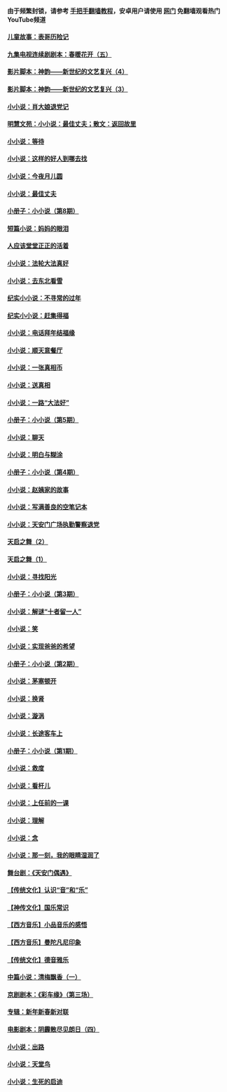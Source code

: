 #### 由于频繁封锁，请参考 [手把手翻墙教程](https://github.com/gfw-breaker/guides/wiki/)，安卓用户请使用 [网门](https://github.com/gfw-breaker/nogfw/blob/master/dl.md?t=05230501) 免翻墙观看热门YouTube频道 

#### [儿童故事：表哥历险记](../pages/328/383535.md?t=05230501) 

#### [九集电视连续剧剧本：春暖花开（五）](../pages/328/275919.md?t=05230501) 

#### [影片脚本：神韵——新世纪的文艺复兴（4）](../pages/328/266089.md?t=05230501) 

#### [影片脚本：神韵——新世纪的文艺复兴（3）](../pages/328/266087.md?t=05230501) 

#### [小小说：肖大娘退党记](../pages/328/239807.md?t=05230501) 

#### [明慧文苑：小小说：最佳丈夫；散文：返回故里](../pages/328/3439.md?t=05230501) 

#### [小小说：等待](../pages/328/223927.md?t=05230501) 

#### [小小说：这样的好人到哪去找](../pages/328/209396.md?t=05230501) 

#### [小小说：今夜月儿圆](../pages/328/193588.md?t=05230501) 

#### [小小说：最佳丈夫](../pages/328/190938.md?t=05230501) 

#### [小册子：小小说（第8期）](../pages/328/188202.md?t=05230501) 

#### [短篇小说：妈妈的眼泪](../pages/328/187712.md?t=05230501) 

#### [人应该堂堂正正的活着](../pages/328/182430.md?t=05230501) 

#### [小小说：法轮大法真好](../pages/328/174669.md?t=05230501) 

#### [小小说：去东北看雪](../pages/328/173882.md?t=05230501) 

#### [纪实小小说：不寻常的过年](../pages/328/173187.md?t=05230501) 

#### [纪实小小说：赶集得福](../pages/328/172652.md?t=05230501) 

#### [小小说：电话拜年结福缘](../pages/328/172533.md?t=05230501) 

#### [小小说：顺天意餐厅](../pages/328/170182.md?t=05230501) 

#### [小小说：一张真相币](../pages/328/169410.md?t=05230501) 

#### [小小说：送真相](../pages/328/166713.md?t=05230501) 

#### [小小说：一路“大法好”](../pages/328/162016.md?t=05230501) 

#### [小册子：小小说（第5期）](../pages/328/161131.md?t=05230501) 

#### [小小说：聊天](../pages/328/159640.md?t=05230501) 

#### [小小说：明白与糊涂](../pages/328/158101.md?t=05230501) 

#### [小册子：小小说（第4期）](../pages/328/158006.md?t=05230501) 

#### [小小说：赵姨家的故事](../pages/328/157843.md?t=05230501) 

#### [小小说：写满善良的空笔记本](../pages/328/157382.md?t=05230501) 

#### [小小说：天安门广场执勤警察退党](../pages/328/156982.md?t=05230501) 

#### [天启之舞（2）](../pages/328/153440.md?t=05230501) 

#### [天启之舞（1）](../pages/328/153439.md?t=05230501) 

#### [小小说：寻找阳光](../pages/328/153065.md?t=05230501) 

#### [小册子：小小说（第3期）](../pages/328/151715.md?t=05230501) 

#### [小小说：解谜“十者留一人”](../pages/328/148967.md?t=05230501) 

#### [小小说：笑](../pages/328/148905.md?t=05230501) 

#### [小小说：实现爸爸的希望](../pages/328/148096.md?t=05230501) 

#### [小册子：小小说（第2期）](../pages/328/147214.md?t=05230501) 

#### [小小说：茅塞顿开](../pages/328/147030.md?t=05230501) 

#### [小小说：换肾](../pages/328/146770.md?t=05230501) 

#### [小小说：漩涡](../pages/328/146683.md?t=05230501) 

#### [小小说：长途客车上](../pages/328/145076.md?t=05230501) 

#### [小册子：小小说（第1期）](../pages/328/143963.md?t=05230501) 

#### [小小说：救度](../pages/328/143927.md?t=05230501) 

#### [小小说：看杆儿](../pages/328/142137.md?t=05230501) 

#### [小小说：上任前的一课](../pages/328/140808.md?t=05230501) 

#### [小小说：理解](../pages/328/140476.md?t=05230501) 

#### [小小说：念](../pages/328/139513.md?t=05230501) 

#### [小小说：那一刻，我的眼睛湿润了](../pages/328/138476.md?t=05230501) 

#### [舞台剧：《天安门偶遇》](../pages/328/117155.md?t=05230501) 

#### [【传统文化】认识“音”和“乐”](../pages/328/108667.md?t=05230501) 

#### [【神传文化】国乐常识](../pages/328/104225.md?t=05230501) 

#### [【西方音乐】小品音乐的感悟](../pages/328/102924.md?t=05230501) 

#### [【西方音乐】曼陀凡尼印象](../pages/328/102922.md?t=05230501) 

#### [【传统文化】德音雅乐](../pages/328/102923.md?t=05230501) 

#### [中篇小说：清梅飘香（一）](../pages/328/101058.md?t=05230501) 

#### [京剧剧本：《彩车缘》（第三场）](../pages/328/96434.md?t=05230501) 

#### [专辑：新年新春新对联](../pages/328/94991.md?t=05230501) 

#### [电影剧本：阴霾散尽见朗日（四）](../pages/328/87081.md?t=05230501) 

#### [小小说：出路](../pages/328/84848.md?t=05230501) 

#### [小小说：天堂鸟](../pages/328/83084.md?t=05230501) 

#### [小小说：生死的启迪](../pages/328/70977.md?t=05230501) 

